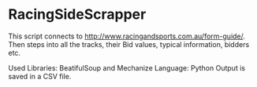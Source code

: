 RacingSideScrapper
==================

This script connects to http://www.racingandsports.com.au/form-guide/. Then steps into all the tracks, their Bid values, typical information, bidders etc.

Used Libraries: BeatifulSoup and Mechanize
Language: Python
Output is saved in a CSV file.
